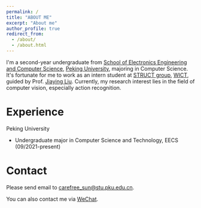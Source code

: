 ```yaml
---
permalink: /
title: "ABOUT ME"
excerpt: "About me"
author_profile: true
redirect_from: 
  - /about/
  - /about.html
---
```


I'm a second-year undergraduate from [School of Electronics Engineering and Computer Science](https://eecs.pku.edu.cn/), [Peking University](https://www.pku.edu.cn/), majoring in Computer Science. It's fortunate for me to work as an intern student at [STRUCT group](https://www.icst.pku.edu.cn/struct), [WICT](https://www.icst.pku.edu.cn/), guided by Prof. [Jiaying Liu](https://www.icst.pku.edu.cn/struct/people/liujiaying.html). Currently, my research interest lies in the field of computer vision, especially action recognition.

# Experience
Peking University
- Undergraduate major in Computer Science and Technology, EECS (09/2021-present)

# Contact

Please send email to [carefree_sun@stu.pku.edu.cn](mailto:carefree_sun@stu.pku.edu.cn).

You can also contact me via [WeChat](../images/wechat.jpg).

